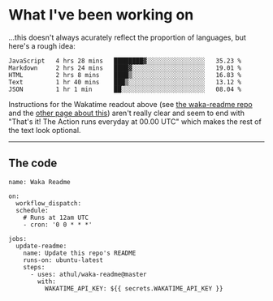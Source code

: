 # What I've been working on

…this doesn't always acurately reflect the proportion of languages, but here's a rough idea:

<!--START_SECTION:waka-->
```text
JavaScript   4 hrs 28 mins   ████████▓░░░░░░░░░░░░░░░░   35.23 % 
Markdown     2 hrs 24 mins   ████▓░░░░░░░░░░░░░░░░░░░░   19.01 % 
HTML         2 hrs 8 mins    ████▒░░░░░░░░░░░░░░░░░░░░   16.83 % 
Text         1 hr 40 mins    ███▒░░░░░░░░░░░░░░░░░░░░░   13.12 % 
JSON         1 hr 1 min      ██░░░░░░░░░░░░░░░░░░░░░░░   08.04 % 
```
<!--END_SECTION:waka-->

Instructions for the Wakatime readout above (see [the waka-readme repo](https://github.com/athul/waka-readme) and the [other page about this](https://github.com/marketplace/actions/waka-readme)) aren't really clear and seem to end with "That's it! The Action runs everyday at 00.00 UTC" which makes the rest of the text look optional.

---

## The code

```
name: Waka Readme

on:
  workflow_dispatch:
  schedule:
    # Runs at 12am UTC
    - cron: '0 0 * * *'

jobs:
  update-readme:
    name: Update this repo's README
    runs-on: ubuntu-latest
    steps:
      - uses: athul/waka-readme@master
        with:
          WAKATIME_API_KEY: ${{ secrets.WAKATIME_API_KEY }}
```
